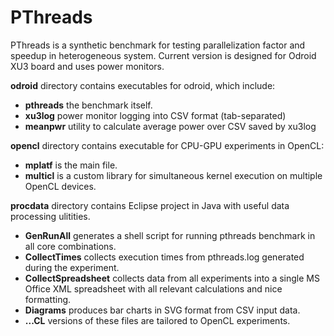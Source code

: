 PThreads
=========================

PThreads is a synthetic benchmark for testing parallelization factor and speedup in heterogeneous system.
Current version is designed for Odroid XU3 board and uses power monitors.

**odroid** directory contains executables for odroid, which include:

* **pthreads** the benchmark itself.
* **xu3log** power monitor logging into CSV format (tab-separated)
* **meanpwr** utility to calculate average power over CSV saved by xu3log

**opencl** directory contains executable for CPU-GPU experiments in OpenCL:

* **mplatf** is the main file.
* **multicl** is a custom library for simultaneous kernel execution on multiple OpenCL devices.

**procdata** directory contains Eclipse project in Java with useful data processing ulitities.

* **GenRunAll** generates a shell script for running pthreads benchmark in all core combinations.
* **CollectTimes** collects execution times from pthreads.log generated during the experiment.
* **CollectSpreadsheet** collects data from all experiments into a single MS Office XML spreadsheet with all relevant calculations and nice formatting.
* **Diagrams** produces bar charts in SVG format from CSV input data.
* **...CL** versions of these files are tailored to OpenCL experiments.

